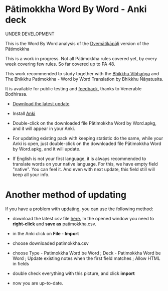 # Pātimokkha Word By Word - Anki deck

UNDER DEVELOPMENT

This is the Word By Word analysis of the [Dvemātikāpāḷi](https://www.digitalpalireader.online/_dprhtml/index.html?loc=v.6.0.x.x.x.x.t) version of the Pātimokkha

This is a work in progress. Not all Pātimokkha rules covered yet, by every week covering few rules. So far covered up to PA 48. 

This work recommended to study together with the [Bhikkhu Vibhaṅga](https://suttacentral.net/pitaka/vinaya/pli-tv-vi/pli-tv-bu-vb) and The Bhikkhu Patimokkha - Word by Word Translation by Bhikkhu Ñāṇatusita.

It is available for public testing and [feedback](https://docs.google.com/forms/d/e/1FAIpQLSdG6zKDtlwibtrX-cbKVn4WmIs8miH4VnuJvb7f94plCDKJyA/viewform), thanks to Venerable Bodhirasa.

- [Download the latest update](https://github.com/sasanarakkha/study-tools/raw/main/Anki_Decks/P%C4%81timokkha_Word_By_Word/P%C4%81timokkha%20Word%20By%20Word.apkg)

- Install [Anki](https://apps.ankiweb.net/)

- Double-click on the downloaded file Pātimokkha Word by Word.apkg, and it will appear in your Anki.

- For updating existing pack with keeping statistic do the same, while your Anki is open, just double-click on the downloaded file Pātimokkha Word by Word.apkg, and it will update.

- If English is not your first language, it is always recommended to translate words on your native language. For this, we have empty field "native". You can feel it. And even with next update, this field still will keep all your info.

# Another method of updating

If you have a problem with updating, you can use the following method:

- download the latest csv file [here.](https://raw.githubusercontent.com/sasanarakkha/study-tools/main/Anki_Decks/P%C4%81timokkha_Word_By_Word/P%C4%81timokkha%20for%20Anki.csv) In the opened window you need to **right-click** and **save as** patimokkha.csv.

- in the Anki click on **File - Import**

- choose downloaded patimokkha.csv

- choose Type - Patimokkha Word be Word ; Deck - Patimokkha Word be Word ; Update existing notes when the first field matches ; Allow HTML in fields

- double check everything with this picture, and click **import**

- now you are up-to-date.